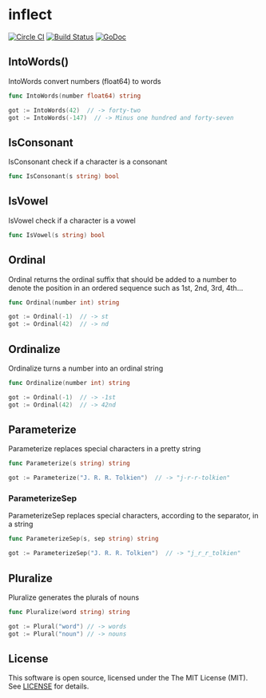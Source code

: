 # inflect

[![Circle CI](https://circleci.com/gh/martinusso/inflect.svg?style=svg)](https://circleci.com/gh/martinusso/inflect)
[![Build Status](https://travis-ci.org/martinusso/inflect.svg?branch=master)](https://travis-ci.org/martinusso/inflect)
[![GoDoc](https://godoc.org/github.com/martinusso/inflect?status.svg)](https://godoc.org/github.com/martinusso/inflect)


## IntoWords()

IntoWords convert numbers (float64) to words

```go 
func IntoWords(number float64) string 
```

```go
got := IntoWords(42)  // -> forty-two
got := IntoWords(-147)  // -> Minus one hundred and forty-seven
```

## IsConsonant

IsConsonant check if a character is a consonant

```go 
func IsConsonant(s string) bool
```

## IsVowel

IsVowel check if a character is a vowel

```go 
func IsVowel(s string) bool
```

## Ordinal

Ordinal returns the ordinal suffix that should be added to a number to denote the position in an ordered sequence such as 1st, 2nd, 3rd, 4th...

```go 
func Ordinal(number int) string
```

```go
got := Ordinal(-1)  // -> st
got := Ordinal(42)  // -> nd
```

## Ordinalize

Ordinalize turns a number into an ordinal string

```go 
func Ordinalize(number int) string
```

```go
got := Ordinal(-1)  // -> -1st
got := Ordinal(42)  // -> 42nd
```

## Parameterize

Parameterize replaces special characters in a pretty string

```go 
func Parameterize(s string) string
```

```go
got := Parameterize("J. R. R. Tolkien")  // -> "j-r-r-tolkien"
```

### ParameterizeSep

ParameterizeSep replaces special characters, according to the separator, in a string

```go 
func ParameterizeSep(s, sep string) string
```

```go
got := ParameterizeSep("J. R. R. Tolkien")  // -> "j_r_r_tolkien"
```


## Pluralize

Pluralize generates the plurals of nouns

```go 
func Pluralize(word string) string
```

```go
got := Plural("word") // -> words
got := Plural("noun") // -> nouns
```

## License

This software is open source, licensed under the The MIT License (MIT). See [LICENSE](https://github.com/martinusso/inflect/blob/master/LICENSE) for details.
